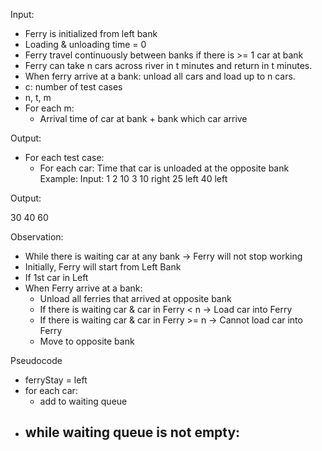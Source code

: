 Input:
- Ferry is initialized from left bank
- Loading & unloading time = 0
- Ferry travel continuously between banks if there is >= 1 car at bank
- Ferry can take n cars across river in t minutes and return in t minutes.
- When ferry arrive at a bank: unload all cars and load up to n cars.
- c: number of test cases
- n, t, m
- For each m:
    - Arrival time of car at bank + bank which car arrive

Output:
- For each test case:
    - For each car: Time that car is unloaded at the opposite bank
Example:
Input:
1
2 10 3
10 right
25 left
40 left

Output:

30
40
60

Observation:
- While there is waiting car at any bank -> Ferry will not stop working
- Initially, Ferry will start from Left Bank
- If 1st car in Left
- When Ferry arrive at a bank:
    - Unload all ferries that arrived at opposite bank
    - If there is waiting car & car in Ferry < n -> Load car into Ferry
    - If there is waiting car & car in Ferry >= n -> Cannot load car into Ferry
    - Move to opposite bank

Pseudocode
- ferryStay = left
- for each car:
    - add to waiting queue
- while waiting queue is not empty:
    -
